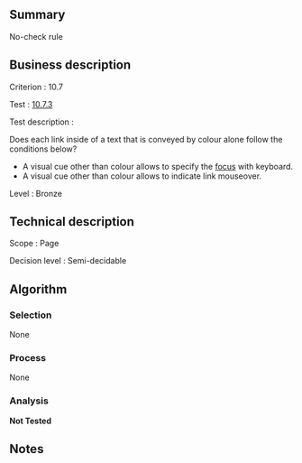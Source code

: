 ## Summary

No-check rule

## Business description

Criterion : 10.7

Test : [10.7.3](http://www.accessiweb.org/index.php/accessiweb-22-english-version.html#test-10-7-3)

Test description :

Does each link inside of a text that is conveyed by colour alone follow the conditions below?

 * A visual cue other than colour allows to specify the [focus](http://www.accessiweb.org/index.php/glossary-76.html#mPriseFocus) with keyboard.
 * A visual cue other than colour allows to indicate link mouseover.

Level : Bronze 

## Technical description

Scope : Page

Decision level : Semi-decidable

## Algorithm

### Selection

None

### Process

None

### Analysis

**Not Tested**

## Notes


